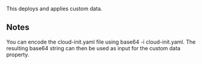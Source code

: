 This deploys and applies custom data.

## Notes

You can encode the cloud-init.yaml file using base64 -i cloud-init.yaml. The resulting base64 string can then be used as input for the custom data property.
